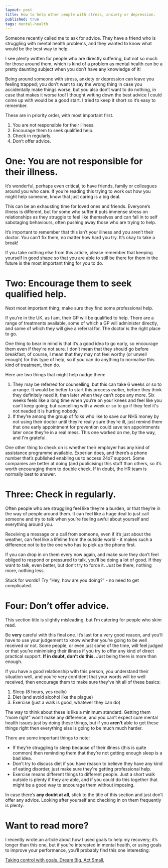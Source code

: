 ```yaml
---
layout: post
title: How to help other people with stress, anxiety or depression.
published: true
tags: mental-health
---
```


Someone recently called me to ask for advice. They have a friend who is struggling with mental health problems, and they wanted to know what would be the best way to help.

I see plenty written for people who are directly suffering, but not so much for those around them, which is kind of a problem as mental health can be a pretty daunting subject when you don’t have any knowledge of it! 

Being around someone with stress, anxiety or depression can leave you feeling trapped; you don’t want to say the wrong thing in case you accidentally make things worse, but you also don’t want to do nothing, in case that makes it worse too! I thought writing down the best advice I could come up with would be a good start. I tried to keep it short so it’s easy to remember. 

These are in priority order, with most important first.

1) You are not responsible for their illness.
2) Encourage them to seek qualified help.
3) Check in regularly.
4) Don’t offer advice.

# One: You are not responsible for their illness.
It’s wonderful, perhaps even critical, to have friends, family or colleagues around you who care. If you’re reading this trying to work out how you might help someone, know that just caring is a big deal. 

This can be an exhausting time for loved ones and friends. Everyone’s illness is different, but for some who suffer it puts immense stress on relationships as they struggle to feel like themselves and can fall in to self sabotaging behaviours, often pushing away those who are trying to help.

It’s important to remember that this isn’t your illness and you aren’t their doctor. You can’t fix them, no matter how hard you try. It’s okay to take a break!

If you take nothing else from this article, please remember that keeping yourself in good shape so that you are able to still be there for them in the future is the most important thing for you to do.

# Two: Encourage them to seek qualified help.
Next most important thing; make sure they find some professional help.

If you’re in the UK, as I am, their GP will be qualified to help. There are a range of treatments available, some of which a GP will administer directly, and some of which they will give a referral for. The doctor is the right place to go.

One thing to bear in mind is that it’s a good idea to go early, so encourage them even if they're not sure. I don’t mean that they should go before breakfast, of course, I mean that they may not feel worthy (or unwell enough) for this type of help, so if you can do anything to normalise this kind of treatment, then do. 

Here are two things that might help nudge them:

1. They may be referred for counselling, but this can take 6 weeks or so to arrange. It would be better to start this process earlier, before they think they definitely need it, than later when they can’t cope any more. Six weeks feels like a long time when you’re on your knees and feel like you can’t keep going; but cancelling with a week or so to go if they feel it's not needed it is hurting nobody.
2. If they’re among the group of folks who like to save our NHS money by not using their doctor until they’re really sure they’re ill, just remind them that one early appointment for prevention could save ten appointments later once they’re in a real mess. This one worked on me, by the way, and I'm grateful.

One other thing to check on is whether their employer has any kind of assistance programme available. Experian does, and there’s a phone number that’s published enabling us to access 24x7 support. Some companies are better at doing (and publicising) this stuff than others, so it’s worth encouraging them to double check. If in doubt, the HR team is normally best to answer.

# Three: Check in regularly.
Often people who are struggling feel like they’re a burden, or that they’re in the way of people around them. It can feel like a huge deal to just call someone and try to talk when you’re feeling awful about yourself and everything around you. 

Receiving a message or a call from someone, even if it’s just about the weather, can feel like a lifeline from the outside world - it makes such a difference not to be the one who has to pick up the phone first.

If you can drop in on them every now again, and make sure they don’t feel obliged to respond or pressured to talk, you’ll be doing a lot of good. If they want to talk, even better, but don’t try to force it. Just be there, nothing more, nothing less.

Stuck for words? Try “Hey, how are you doing?” - no need to get complicated.

# Four: Don’t offer advice.

This section title is slightly misleading, but I’m catering for people who skim read.

Be **very** careful with this final one. It’s last for a very good reason, and you’ll have to use your judgement to know whether you’re going to be well received or not. Some people, or even just some of the time, will feel judged or that you’re minimising their illness if you try to offer any kind of direct practical support. **If in doubt, don’t do this.** Just being there is more than enough. 

If you have a good relationship with this person, you understand their situation well, and you’re very confident that your words will be well received, then encourage them to make sure they’ve hit all of these basics:

1. Sleep (8 hours, yes really)
2. Diet (and avoid alcohol like the plague)
3. Exercise (just a walk is good, whatever they can do)

The way to think about these is like a minimum standard. Getting them “more right” won’t make any difference, and you can’t expect cure mental health issues just by doing these things, but if you **aren’t** able to get these things right then everything else is going to be much much harder.

There are some important things to note:

- If they’re struggling to sleep because of their illness (this is quite common) then reminding them that they’re not getting enough sleep is a bad idea.
- Don’t try to discuss diet if you have reason to believe they have any kind of eating disorder, just make sure they're getting professional help.
- Exercise means different things to different people. Just a short walk outside is plenty if they are able, and if you could do this together that might be a good way to encourage them without imposing.

In case there’s **any doubt at all**, stick to the title of this section and just don’t offer any advice. Looking after yourself and checking in on them frequently is plenty.

# Want to read more?

I recently wrote an article about how I used goals to help my recovery; it’s longer than this one, but if you’re interested in mental health, or using goals to improve your performance, you’ll probably find this one interesting:

[Taking control with goals. Dream Big. Act Small.](https://willsoper.github.io/2020/06/15/dream-big-act-small-taking-control-with-goals/)